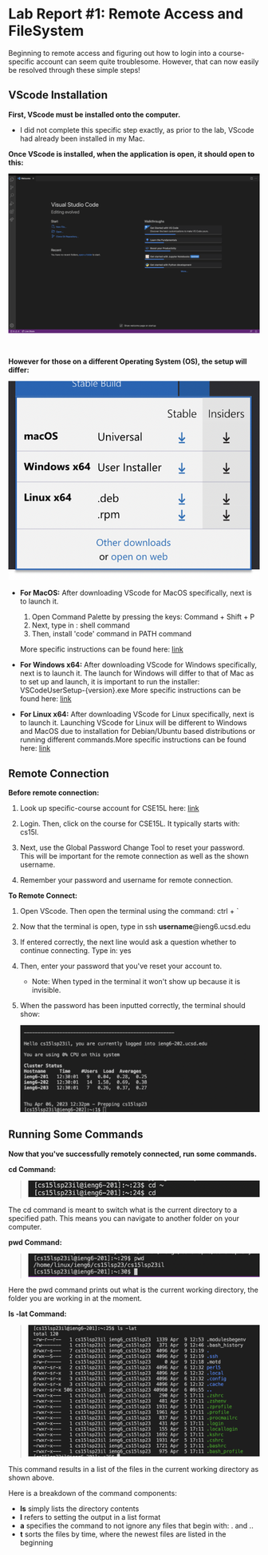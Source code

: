 # Lab Report #1: Remote Access and FileSystem 

Beginning to remote access and figuring out how to login into a course-specific 
account can seem quite troublesome. However, that can now easily be resolved through 
these simple steps!


## VScode Installation 

**First, VScode must be installed onto the computer.** 
* I did not complete this specific step exactly, as prior to the lab, VScode had
already been installed in my Mac.

**Once VScode is installed, when the application is open, it should open to this:**

![Image](VSCode.png)

<br/>


**However for those on a different Operating System (OS), the setup will differ:** 

![Image](VSCodeOS.png)

+ __For MacOS:__
  After downloading VScode for MacOS specifically, next is to launch it. 
  1. Open Command Palette by pressing the keys: Command + Shift + P
  2. Next, type in : shell command 
  3. Then, install 'code' command in PATH command <br/>


  More specific instructions can be found here: [link](https://code.visualstudio.com/docs/setup/mac)

+ __For Windows x64:__
 After downloading VScode for Windows specifically, next is to launch it. 
 The launch for Windows will differ to that of Mac as to set up and launch, 
 it is important to run the installer: VSCodeUserSetup-{version}.exe More specific instructions can be found here: [link](https://code.visualstudio.com/docs/setup/windows)

+ __For Linux x64:__ 
After downloading VScode for Linux specifically, next is to launch it. 
Launching VScode for Linux will be different to Windows and MacOS due to 
installation for Debian/Ubuntu based distributions or running different commands.More specific instructions can be found here: [link](https://code.visualstudio.com/docs/setup/linux) 



## Remote Connection 

**Before remote connection:**

1) Look up specific-course account for CSE15L here: [link](https://sdacs.ucsd.edu/~icc/index.php)

2) Login. Then, click on the course for CSE15L. It typically starts with: cs15l.

3) Next, use the Global Password Change Tool to reset your password. This will be important
   for the remote connection as well as the shown username.
   
4) Remember your password and username for remote connection.

   
   
   
**To Remote Connect:**
   
1) Open VScode. Then open the terminal using the command: ctrl + ` 

2) Now that the terminal is open, type in ssh **username**@ieng6.ucsd.edu

3) If entered correctly, the next line would ask a question whether
   to continue connecting. Type in: yes
   
4) Then, enter your password that you've reset your account to.
   * Note: When typed in the terminal it won't show up because it is invisible.
   
5) When the password has been inputted correctly, the terminal should show:
 
   ![Image](RemoteLogin.png)
    

   
   
## Running Some Commands 
**Now that you've successfully remotely connected, run some commands.**


**cd Command:**

>![Image](cdCommand.png)

The cd command is meant to switch what is the current directory to a specified path. This means 
you can navigate to another folder on your computer. 


**pwd Command:**
 
 >![Image](PWDcommand.png)
 
 Here the pwd command prints out what is the current working directory, the folder you are working
 in at the moment. 
 
 
**ls -lat Command:**
  
  >![Image](lsLATcommand.png)
  
  This command results in a list of the files in the current working directory as shown above.<br/>
  
  
  Here is a breakdown of the command components: 
  * __ls__ simply lists the directory contents 
  * __l__ refers to setting the output in a list format 
  * __a__ specifies the command to not ignore any files that begin with: .  and  .. 
  * __t__ sorts the files by time, where the newest files are listed in the beginning 
 
